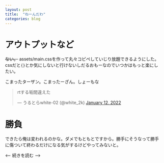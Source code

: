 ```yaml
---
layout: post
title:  "ねーんだわ"
categories: blog
---
```


# アウトプットなど
~~ない。~~
assets/main.cssを作って丸々コピペしていじり放題できるようにした。cssだと`{}`とか気にしないと行けないしだるおもーなのでいつかはもっと楽にしたい。

こまったターザン。こまったーざん。しょーもな

<blockquote class="twitter-tweet"><p lang="ja" dir="ltr">rtする垢間違えた</p>&mdash; うるとらwhite-02 (@white_2k) <a href="https://twitter.com/white_2k/status/1481267324413890565?ref_src=twsrc%5Etfw">January 12, 2022</a></blockquote> <script async src="https://platform.twitter.com/widgets.js" charset="utf-8"></script>

# 勝負
できたら俺は変われるのかな。ダメでもともとですから。勝手にそうなって勝手に傷ついて終わるだけになる気がするけどやってみないと。

<-- 続きを読む -->
